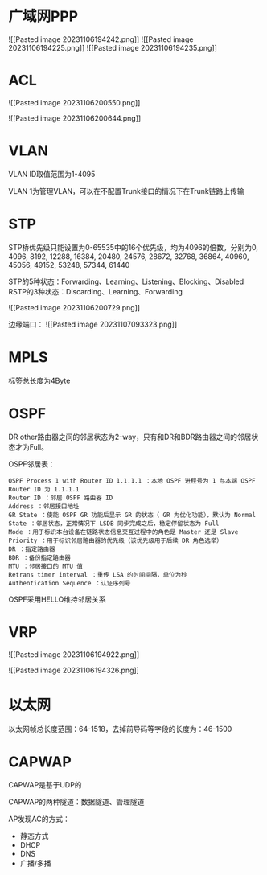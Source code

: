 # 广域网PPP
![[Pasted image 20231106194242.png]]
![[Pasted image 20231106194225.png]]
![[Pasted image 20231106194235.png]]
# ACL
![[Pasted image 20231106200550.png]]

![[Pasted image 20231106200644.png]]
# VLAN
VLAN ID取值范围为1-4095

VLAN 1为管理VLAN，可以在不配置Trunk接口的情况下在Trunk链路上传输

# STP
STP桥优先级只能设置为0-65535中的16个优先级，均为4096的倍数，分别为0, 4096, 8192, 12288, 16384, 20480, 24576, 28672, 32768, 36864, 40960, 45056, 49152, 53248, 57344, 61440

STP的5种状态：Forwarding、Learning、Listening、Blocking、Disabled
RSTP的3种状态：Discarding、Learning、Forwarding

![[Pasted image 20231106200729.png]]

边缘端口：
![[Pasted image 20231107093323.png]]

# MPLS
标签总长度为4Byte

# OSPF
DR other路由器之间的邻居状态为2-way，只有和DR和BDR路由器之间的邻居状态才为Full。

OSPF邻居表：
```
OSPF Process 1 with Router ID 1.1.1.1 ：本地 OSPF 进程号为 1 与本端 OSPF Router ID 为 1.1.1.1
Router ID ：邻居 OSPF 路由器 ID
Address ：邻居接口地址
GR State ：使能 OSPF GR 功能后显示 GR 的状态（ GR 为优化功能），默认为 Normal
State ：邻居状态，正常情况下 LSDB 同步完成之后，稳定停留状态为 Full
Mode ：用于标识本台设备在链路状态信息交互过程中的角色是 Master 还是 Slave
Priority ：用于标识邻居路由器的优先级（该优先级用于后续 DR 角色选举）
DR ：指定路由器
BDR ：备份指定路由器
MTU ：邻居接口的 MTU 值
Retrans timer interval ：重传 LSA 的时间间隔，单位为秒
Authentication Sequence ：认证序列号
```

OSPF采用HELLO维持邻居关系

# VRP
![[Pasted image 20231106194922.png]]

![[Pasted image 20231106194326.png]]
# 以太网
以太网帧总长度范围：64-1518，去掉前导码等字段的长度为：46-1500

# CAPWAP
CAPWAP是基于UDP的

CAPWAP的两种隧道：数据隧道、管理隧道

AP发现AC的方式：
- 静态方式
- DHCP
- DNS
- 广播/多播
